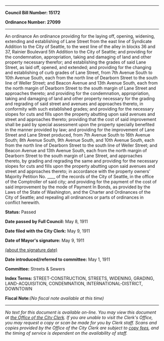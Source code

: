 

********

**Council Bill Number: 15172**
   
**Ordinance Number: 27099**
********

 An ordinance An ordinance providing for the laying off, opening, widening, extending and establishing of Lane Street from the east line of Syndicate Addition to the City of Seattle, to the west line of the alley in blocks 36 and 37, Rainier Boulevard 5th Addition to the City of Seattle; and providing for the condemnation, appropriation, taking and damaging of land and other property necessary therefor; and establishing the grades of said Lane Street, as laid off, opened, and extended; and providing for the changing and establishing of curb grades of Lane Street, from 7th Avenue South to 10th Avenue South, each from the north line of Dearborn Street to the south line of Weller Street; and Beacon Avenue and 13th Avenue South, each from the north margin of Dearborn Street to the south margin of Lane Street and approaches thereto; and providing for the condemnation, appropriation, taking and damaging of land and other property necessary for the grading and regrading of said street and avenues and approaches thereto, in conformity with such established grades; and providing for the necessary slopes for cuts and fills upon the property abutting upon said avenues and street and approaches thereto; providing that the cost of said improvement shall be paid by special assessment upon the property specially benefited in the manner provided by law; and providing for the improvement of Lane Street and Lane Street produced, from 7th Avenue South to 16th Avenue South; 8th Avenue South, 9th Avenue South, and 10th Avenue South, each from the north line of Dearborn Street to the south line of Weller Street; and Beacon Avenue and 13th Avenue South, each from the north margin of Dearborn Street to the south margin of Lane Street, and approaches thereto, by grading and regrading the same and providing for the necessary slopes for cuts and fills upon the property abutting upon said avenues and street and approaches thereto; in accordance with the property owners' Majority Petition No. \_\_\_\_ of the records of the City of Seattle, in the office of the Comptroller of said city; and providing for the payment of the cost of said improvement by the mode of Payment In Bonds, as provided by the Laws of the State of Washington, and the Charter and Ordinances of the City of Seattle; and repealing all ordinances or parts of ordinances in conflict herewith.

**Status:** Passed
   
**Date passed by Full Council:** May 8, 1911
   
**Date filed with the City Clerk:** May 9, 1911
   
**Date of Mayor's signature:** May 9, 1911
   
[(about the signature date)](/~public/approvaldate.htm)
   
   
   
**Date introduced/referred to committee:** May 1, 1911
   
**Committee:** Streets & Sewers
   
   
**Index Terms:** STREET-CONSTRUCTION, STREETS, WIDENING, GRADING, LAND-ACQUISITION, CONDEMNATION, INTERNATIONAL-DISTRICT, DOWNTOWN

**Fiscal Note:**_(No fiscal note available at this time)_
********

_No text for this document is available on-line. You may view this document at [the Office of the City Clerk](http://www.seattle.gov/leg/clerk/contactUs.htm). If you are unable to visit the Clerk's Office, you may request a copy or scan be made for you by Clerk staff. Scans and copies provided by the Office of the City Clerk are subject to [copy fees](http://clerk.seattle.gov/~public/clerkfees.htm), and the timing of service is dependent on the availability of staff._

